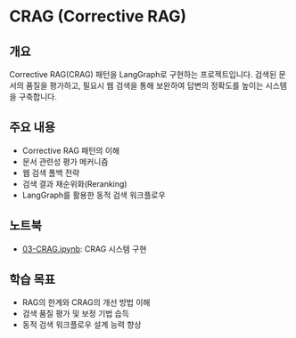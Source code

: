 # CRAG (Corrective RAG)

## 개요

Corrective RAG(CRAG) 패턴을 LangGraph로 구현하는 프로젝트입니다. 검색된 문서의 품질을 평가하고, 필요시 웹 검색을 통해 보완하여 답변의 정확도를 높이는 시스템을 구축합니다.

## 주요 내용

- Corrective RAG 패턴의 이해
- 문서 관련성 평가 메커니즘
- 웹 검색 폴백 전략
- 검색 결과 재순위화(Reranking)
- LangGraph를 활용한 동적 검색 워크플로우

## 노트북

- [03-CRAG.ipynb](./03-CRAG.ipynb): CRAG 시스템 구현

## 학습 목표

- RAG의 한계와 CRAG의 개선 방법 이해
- 검색 품질 평가 및 보정 기법 습득
- 동적 검색 워크플로우 설계 능력 향상

